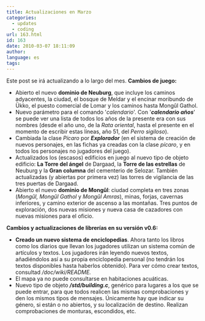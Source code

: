 ```yaml
---
title: Actualizaciones en Marzo
categories:
  - updates
  - coding
url: 163.html
id: 163
date: 2010-03-07 18:11:09
author:
language: es
tags:
---
```


Este post se irá actualizando a lo largo del mes. **Cambios de juego:**

*   Abierto el nuevo **dominio de Neuburg**, que incluye los caminos adyacentes, la ciudad, el bosque de Meldar y el encinar moribundo de Ükko, el puesto comercial de Lomar y los caminos hasta Mongûl Gathol.
*   Nuevo parámetro para el comando '_calendario_'. Con '_**calendario años**_' se puede ver una lista de todos los años de la presente era con sus nombres (desde el año uno, de la _Rata oriental_, hasta el presente en el momento de escribir estas líneas, año 51, del _Perro sigiloso_).
*   Cambiada la clase _Pícaro_ por **_Explorador_** (en el sistema de creación de nuevos personajes, en las fichas ya creadas con la clase _pícaro_, y en todos los personajes no jugadores del juego).
*   Actualizados los (escasos) edificios en juego al nuevo tipo de objeto edificio: **La Torre del ángel** de Dargaad, la **Torre de las estrellas** de Neuburg y la **Gran columna** del cementerio de Selozar. También actualizadas (y abiertas por primera vez) las torres de vigilancia de las tres puertas de Dargaad.
*   Abierto el nuevo **dominio de Mongûl**: ciudad completa en tres zonas (_Mongûl, Mongûl Gathol_ y _Mongûl Amras_), minas, forjas, cavernas inferiores, y camino exterior de ascenso a las montañas. Tres puntos de exploración, dos nuevas misiones y nueva casa de cazadores con nuevas misiones para el oficio.

**Cambios y actualizaciones de librerías en su versión v0.6:**

*   **Creado un nuevo sistema de enciclopedias**. Ahora tanto los libros como los diarios que llevan los jugadores utilizan un sistema común de artículos y textos. Los jugadores irán leyendo nuevos textos, añadiéndolos así a su propia enciclopedia personal (no tendrán los textos disponibles hasta haberlos obtenido). Para ver cómo crear textos, consultad _/doc/wiki/README._
*   El mapa ya no puede consultarse en habitaciones acuáticas.
*   Nuevo tipo de objeto **_/std/building.c_**, genérico para lugares a los que se puede entrar, para que todos realicen las mismas comprobaciones y den los mismos tipos de mensajes. Únicamente hay que indicar su género, si están o no abiertos, y su localización de destino. Realizan comprobaciones de monturas, escondidos, etc.
